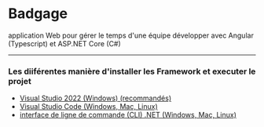 Badgage
=============
application Web pour gérer le temps d'une équipe développer avec Angular (Typescript) et ASP.NET Core (C#)  

---
### Les diiférentes manière d'installer les Framework et executer le projet

- [Visual Studio 2022 (Windows) (recommandés)](https://github.com/huhulacolle/Badgage/tree/doc/installation/Docs/VS2022.md)
- [Visual Studio Code (Windows, Mac, Linux)](https://github.com/huhulacolle/actu-world/blob/master/docs/Doc_Utilisateur.pdf)
- [interface de ligne de commande (CLI) .NET (Windows, Mac, Linux)](https://github.com/huhulacolle/actu-world/blob/master/docs/Doc_Utilisateur.pdf)
